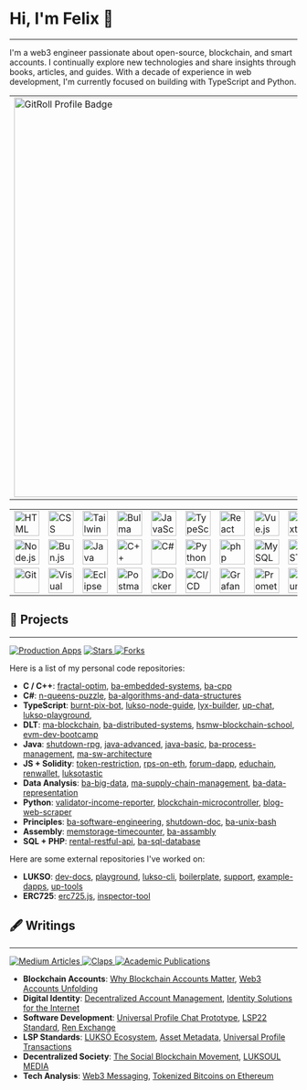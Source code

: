 # Hi, I'm Felix 👋

---

I'm a web3 engineer passionate about open-source, blockchain, and smart accounts. I continually explore new technologies and share insights through books, articles, and guides. With a decade of experience in web development, I'm currently focused on building with TypeScript and Python.

<table>
  <tr>
    <td>
      <a href="https://gitroll.io/profile/uHthVHYZxxdfmxHB37wI5AH9oUZk2" target="_blank">
        <img width="700" src="https://gitroll.io/api/badges/profiles/v1/uHthVHYZxxdfmxHB37wI5AH9oUZk2?theme=light" alt="GitRoll Profile Badge"/>
      </a>
    </td>
    <td>
      <a href="https://github.com/fhildeb" target="_blank">
        <img width="270" src="https://github-readme-stats.vercel.app/api?username=fhildeb&theme=vue&hide_border=true&include_all_commits=true&count_private=true&show_icons=true" alt="GitHub Readme Stats"/>
      </a>
      <a href="https://github.com/fhildeb?tab=repositories" target="_blank">
        <img width="160" src="https://github-readme-stats.vercel.app/api/top-langs/?username=fhildeb&theme=vue&layout=compact&langs_count=10&hide=xslt,css,makefile,assembly&exclude_repo=ba-data-representation,shutdown-doc&hide_border=true" alt="GitHub Lang Stats"/>
      </a>
    </td>
  </tr>
</table>

<div align="center">
  <table>
    <tr>
      <!-- Frontend Technologies -->
      <td><img width="44" src="https://raw.githubusercontent.com/marwin1991/profile-technology-icons/refs/heads/main/icons/html.png" alt="HTML" title="HTML" /></td>
      <td><img width="44" src="https://raw.githubusercontent.com/marwin1991/profile-technology-icons/refs/heads/main/icons/css.png" alt="CSS" title="CSS" /></td>
      <td><img width="44" src="https://raw.githubusercontent.com/marwin1991/profile-technology-icons/refs/heads/main/icons/tailwind_css.png" alt="Tailwind CSS" title="Tailwind CSS" /></td>
      <td><img width="44" src="https://raw.githubusercontent.com/marwin1991/profile-technology-icons/refs/heads/main/icons/bulma.png" alt="Bulma" title="Bulma" /></td>
      <td><img width="44" src="https://raw.githubusercontent.com/marwin1991/profile-technology-icons/refs/heads/main/icons/javascript.png" alt="JavaScript" title="JavaScript" /></td>
      <td><img width="44" src="https://raw.githubusercontent.com/marwin1991/profile-technology-icons/refs/heads/main/icons/typescript.png" alt="TypeScript" title="TypeScript" /></td>
      <td><img width="44" src="https://raw.githubusercontent.com/marwin1991/profile-technology-icons/refs/heads/main/icons/react.png" alt="React" title="React" /></td>
      <td><img width="44" src="https://raw.githubusercontent.com/marwin1991/profile-technology-icons/refs/heads/main/icons/vue_js.png" alt="Vue.js" title="Vue.js" /></td>
      <td><img width="44" src="https://raw.githubusercontent.com/marwin1991/profile-technology-icons/refs/heads/main/icons/next_js.png" alt="Next.js" title="Next.js" /></td>
      <td><img width="44" src="https://raw.githubusercontent.com/marwin1991/profile-technology-icons/refs/heads/main/icons/wordpress.png" alt="Wordpress" title="Wordpress" /></td>
      <td><img width="44" src="https://raw.githubusercontent.com/marwin1991/profile-technology-icons/refs/heads/main/icons/unity.png" alt="Unity" title="Unity" /></td>
      <td><img width="44" src="https://raw.githubusercontent.com/marwin1991/profile-technology-icons/refs/heads/main/icons/arduino.png" alt="Arduino" title="Arduino" /></td>
    </tr>
    <tr>
      <!-- Backend & Programming Languages -->
      <td><img width="44" src="https://raw.githubusercontent.com/marwin1991/profile-technology-icons/refs/heads/main/icons/node_js.png" alt="Node.js" title="Node.js" /></td>
      <td><img width="44" src="https://raw.githubusercontent.com/marwin1991/profile-technology-icons/refs/heads/main/icons/bun_js.png" alt="Bun.js" title="Bun.js" /></td>
      <td><img width="44" src="https://raw.githubusercontent.com/marwin1991/profile-technology-icons/refs/heads/main/icons/java.png" alt="Java" title="Java" /></td>
      <td><img width="44" src="https://raw.githubusercontent.com/marwin1991/profile-technology-icons/refs/heads/main/icons/c++.png" alt="C++" title="C++" /></td>
      <td><img width="44" src="https://raw.githubusercontent.com/marwin1991/profile-technology-icons/refs/heads/main/icons/c%23.png" alt="C#" title="C#" /></td>
      <td><img width="44" src="https://raw.githubusercontent.com/marwin1991/profile-technology-icons/refs/heads/main/icons/python.png" alt="Python" title="Python" /></td>
      <td><img width="44" src="https://raw.githubusercontent.com/marwin1991/profile-technology-icons/refs/heads/main/icons/php.png" alt="php" title="php" /></td>
      <td><img width="44" src="https://raw.githubusercontent.com/marwin1991/profile-technology-icons/refs/heads/main/icons/mysql.png" alt="MySQL" title="MySQL" /></td>
      <td><img width="44" src="https://raw.githubusercontent.com/marwin1991/profile-technology-icons/refs/heads/main/icons/rest.png" alt="REST" title="REST" /></td>
      <td><img width="44" src="https://raw.githubusercontent.com/marwin1991/profile-technology-icons/refs/heads/main/icons/hardhat.png" alt="Hardhat" title="Hardhat" /></td>
      <td><img width="44" src="https://raw.githubusercontent.com/marwin1991/profile-technology-icons/refs/heads/main/icons/metamask.png" alt="Metamask" title="Metamask" /></td>
      <td><img width="44" src="https://raw.githubusercontent.com/marwin1991/profile-technology-icons/refs/heads/main/icons/ethereum.png" alt="Ethereum" title="Ethereum" /></td>
    </tr>
    <tr>
      <!-- DevOps, Tools & Monitoring -->
      <td><img width="44" src="https://raw.githubusercontent.com/marwin1991/profile-technology-icons/refs/heads/main/icons/git.png" alt="Git" title="Git" /></td>
      <td><img width="44" src="https://raw.githubusercontent.com/marwin1991/profile-technology-icons/refs/heads/main/icons/visual_studio_code.png" alt="Visual Studio Code" title="Visual Studio Code" /></td>
      <td><img width="44" src="https://raw.githubusercontent.com/marwin1991/profile-technology-icons/refs/heads/main/icons/eclipse.png" alt="Eclipse" title="Eclipse" /></td>
      <td><img width="44" src="https://raw.githubusercontent.com/marwin1991/profile-technology-icons/refs/heads/main/icons/postman.png" alt="Postman" title="Postman" /></td>
      <td><img width="44" src="https://raw.githubusercontent.com/marwin1991/profile-technology-icons/refs/heads/main/icons/docker.png" alt="Docker" title="Docker" /></td>
      <td><img width="44" src="https://raw.githubusercontent.com/marwin1991/profile-technology-icons/refs/heads/main/icons/ci_cd.png" alt="CI/CD" title="CI/CD" /></td>
      <td><img width="44" src="https://raw.githubusercontent.com/marwin1991/profile-technology-icons/refs/heads/main/icons/grafana.png" alt="Grafana" title="Grafana" /></td>
      <td><img width="44" src="https://raw.githubusercontent.com/marwin1991/profile-technology-icons/refs/heads/main/icons/prometheus.png" alt="Prometheus" title="Prometheus" /></td>
      <td><img width="44" src="https://raw.githubusercontent.com/marwin1991/profile-technology-icons/refs/heads/main/icons/ubuntu.png" alt="Ubuntu" title="Ubuntu" /></td>
      <td><img width="44" src="https://raw.githubusercontent.com/marwin1991/profile-technology-icons/refs/heads/main/icons/mosquitto.png" alt="Mosquitto" title="Mosquitto" /></td>
      <td><img width="44" src="https://raw.githubusercontent.com/marwin1991/profile-technology-icons/refs/heads/main/icons/solidity.png" alt="Solidity" title="Solidity"/></td>
      <td><img width="44" src="https://raw.githubusercontent.com/marwin1991/profile-technology-icons/refs/heads/main/icons/bash.png" alt="bash" title="bash"/></td>
    </tr>
  </table>
</div>

## 🌱 Projects

---

<a href="https://github.com/fhildeb?tab=repositories" target="_blank"> ![Production Apps](https://img.shields.io/badge/Production%20Apps-10+-blue?logo=github)</a> <a href="https://github.com/fhildeb?tab=repositories" target="_blank"> ![Stars](https://img.shields.io/badge/Stars-20+-blue?logo=github) </a> <a href="https://github.com/fhildeb?tab=repositories" target="_blank"> ![Forks](https://img.shields.io/badge/Forks-45+-blue?logo=github) </a>

Here is a list of my personal code repositories:

- **C / C++**: [fractal-optim](https://github.com/fhildeb/fractal-optim), [ba-embedded-systems](https://github.com/fhildeb/ba-embedded-systems), [ba-cpp](https://github.com/fhildeb/ba-cpp)
- **C#**: [n-queens-puzzle](https://github.com/fhildeb/n-queens-puzzle), [ba-algorithms-and-data-structures](https://github.com/fhildeb/ba-algorithms-and-data-structures)
- **TypeScript**: [burnt-pix-bot](https://github.com/fhildeb/burnt-pix-bot), [lukso-node-guide](https://github.com/fhildeb/lukso-node-guide), [lyx-builder](https://github.com/fhildeb/lyx-builder), [up-chat](https://github.com/fhildeb/up-chat), [lukso-playground](https://github.com/fhildeb/lukso-playground),
- **DLT**: [ma-blockchain](https://github.com/fhildeb/ma-blockchain), [ba-distributed-systems](https://github.com/fhildeb/ba-distributed-systems), [hsmw-blockchain-school](https://github.com/fhildeb/hsmw-blockchain-school), [evm-dev-bootcamp](https://github.com/fhildeb/evm-dev-bootcamp)
- **Java**: [shutdown-rpg](https://github.com/fhildeb/shutdown-rpg), [java-advanced](https://github.com/fhildeb/ba-java-advanced), [java-basic](https://github.com/fhildeb/ba-java-basic), [ba-process-management](https://github.com/fhildeb/ba-process-management), [ma-sw-architecture](https://github.com/fhildeb/ma-software-architecture)
- **JS + Solidity**: [token-restriction](https://github.com/fhildeb/ma-standardization), [rps-on-eth](https://github.com/fhildeb/rps-on-eth), [forum-dapp](https://github.com/fhildeb/example-forum-dapp), [educhain](https://github.com/fhildeb/educhain-prototype), [renwallet](https://github.com/fhildeb/renwallet), [luksotastic](https://github.com/fhildeb/luksotastic)
- **Data Analysis**: [ba-big-data](https://github.com/fhildeb/ba-big-data), [ma-supply-chain-management](https://github.com/fhildeb/ma-supply-chain-management), [ba-data-representation](https://github.com/fhildeb/ba-data-representation)
- **Python**: [validator-income-reporter](https://github.com/fhildeb/validator-income-reporter), [blockchain-microcontroller](https://github.com/fhildeb/blockchain-microcontroller), [blog-web-scraper](https://github.com/fhildeb/blog-web-scraper)
- **Principles**: [ba-software-engineering](https://github.com/fhildeb/ba-software-engineering), [shutdown-doc](https://github.com/fhildeb/shutdown-doc), [ba-unix-bash](https://github.com/fhildeb/ba-unix-bash)
- **Assembly**: [memstorage-timecounter](https://github.com/fhildeb/memstorage-timecounter), [ba-assambly](https://github.com/fhildeb/ba-assambly)
- **SQL + PHP**: [rental-restful-api](https://github.com/fhildeb/rental-restful-api), [ba-sql-database](https://github.com/fhildeb/ba-sql-database)

Here are some external repositories I've worked on:

- **LUKSO**: [dev-docs](https://github.com/lukso-network/docs), [playground](https://github.com/lukso-network/lukso-playground), [lukso-cli](https://github.com/lukso-network/tools-lukso-cli), [boilerplate](https://github.com/lukso-network/tools-dapp-boilerplate), [support](https://github.com/lukso-network/website-support-center), [example-dapps](https://github.com/lukso-network/example-dapp-lsps), [up-tools](https://github.com/lukso-network/universalprofile-test-dapp)
- **ERC725**: [erc725.js](https://github.com/lukso-network/erc725.js), [inspector-tool](https://github.com/lukso-network/tools-erc725-inspect)

## 🖋️ Writings

---

<a href="https://fhildeb.medium.com" target="_blank"> ![Medium Articles](https://img.shields.io/badge/Articles-25+-white?logo=medium) </a> <a href="https://fhildeb.medium.com" target="_blank"> ![Claps](https://img.shields.io/badge/Claps-1,2k+-white?logo=medium) </a> <a href="https://scholar.google.com/citations?hl=de&user=pLNcdncAAAAJ" target="_blank"> ![Academic Publications](https://img.shields.io/badge/Academic%20Publications-5-white?logo=googlescholar&logoColor=f5f5f5) </a>

- **Blockchain Accounts**: [Why Blockchain Accounts Matter](https://medium.com/lukso/why-blockchain-accounts-matter-1-3-from-db-to-did-4acaed56563b), [Web3 Accounts Unfolding](https://fhildeb.medium.com/web3-accounts-unfolding-1-3-adoption-barriers-2c1022a8ccb5)
- **Digital Identity**: [Decentralized Account Management](https://fhildeb.medium.com/decentralized-account-management-1-2-current-threats-of-media-and-privacy-17bad839cddd), [Identity Solutions for the Internet](https://medium.com/keezdao/identity-solutions-for-the-internet-part-1-fa68bb3704c7)
- **Software Development**: [Universal Profile Chat Prototype](https://fhildeb.medium.com/web3-messaging-2-2-creating-a-chat-prototype-for-universal-profiles-aead7c3db563), [LSP22 Standard](https://fhildeb.medium.com/building-for-decentralized-societies-creating-a-sbt-standard-for-lsps-f049a7eac426), [Ren Exchange](https://fhildeb.medium.com/tokenized-bitcoins-on-ethereum-part-4-16d553cb9c48)
- **LSP Standards**: [LUKSO Ecosystem](https://medium.com/lukso/lukso-ecosystem-part-1-4c3f5d67b081), [Asset Metadata](https://fhildeb.medium.com/lukso-explained-asset-metadata-3fe151a51181), [Universal Profile Transactions](https://fhildeb.medium.com/lukso-explained-universal-profile-transactions-fdc3dea6d6cd)
- **Decentralized Society**: [The Social Blockchain Movement](https://fhildeb.medium.com/the-social-blockchain-movement-1-4-decentralized-societies-e0dea80b0196), [LUKSOUL MEDIA](https://medium.com/keezdao/luksoul-media-part-1-afda782cd0a7)
- **Tech Analysis**: [Web3 Messaging](https://fhildeb.medium.com/web3-messaging-1-2-comparing-chat-protocols-and-architectures-29e01d109824), [Tokenized Bitcoins on Ethereum](https://fhildeb.medium.com/tokenized-bitcoins-on-ethereum-part-1-62ef519d2464)
